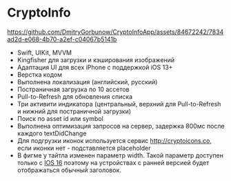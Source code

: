 # CryptoInfo


https://github.com/DmitryGorbunow/CryptoInfoApp/assets/84672242/7834ad2d-e068-4b70-a2ef-c04067b5141b


- Swift, UIKit, MVVM 
- Kingfisher для загрузки и кэширования изображений 
- Адаптация UI для всех iPhone с поддержкой iOS 13+
- Верстка кодом
- Выполнена локализация (английский, русский)
- Постраничная загрузка по 10 ассетов
- Pull-to-Refresh для обновления списка
- Три активити индикатора (центральный, верхний для Pull-to-Refresh и нижний для постраничной загрузки)
- Поиск по asset id или symbol
- Выполнена оптимизация запросов на сервер, задержка 800мс после каждого textDidChange
- Для подгрузки иконок используется сервис http://cryptoicons.co, если иконки нет - подставляется placeholder
- В фигме у тайтла изменен параметр width. Такой параметр доступен только с [IOS 16](https://developer.apple.com/documentation/uikit/uifont/width) поэтому на устройствах с ранней версией будет отображаться обычный заголовок.


